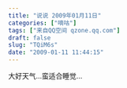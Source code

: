 ```yaml
---
title: "说说 2009年01月11日"
categories: ["嘀咕"]
tags: ["来自QQ空间 qzone.qq.com"]
draft: false
slug: "TQiM6s"
date: "2009-01-11 11:44:15"
---
```


大好天气…蛮适合睡觉…
